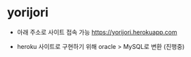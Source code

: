 # yorijori

- 아래 주소로 사이트 접속 가능
https://yorijori.herokuapp.com

- heroku 사이트로 구현하기 위해 oracle > MySQL로 변환 (진행중)
